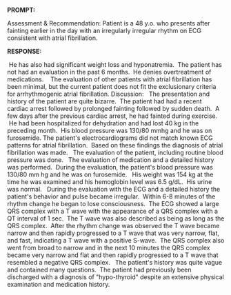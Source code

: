 **PROMPT:**

Assessment & Recommendation:  Patient is a 48 y.o. who presents after fainting earlier in the day with an irregularly irregular rhythm on ECG consistent with atrial fibrillation. 

**RESPONSE:**

  He has also had significant weight loss and hyponatremia.  The patient has not had an evaluation in the past 6 months.  He denies overtreatment of medications.    The evaluation of other patients with atrial fibrillation has been minimal, but the current patient does not fit the exclusionary criteria for arrhythmogenic atrial fibrillation. Discussion:   The presentation and history of the patient are quite bizarre.  The patient had had a recent cardiac arrest followed by prolonged fainting followed by sudden death.  A few days after the previous cardiac arrest, he had fainted during exercise.  He had been hospitalized for dehydration and had lost 40 kg in the preceding month.  His blood pressure was 130/80 mmhg and he was on furosemide. The patient's electrocardiograms did not match known ECG patterns for atrial fibrillation.  Based on these findings the diagnosis of atrial fibrillation was made.   The evaluation of the patient, including routine blood pressure was done.   The evaluation of medication and a detailed history was performed.  During the evaluation, the patient's blood pressure was 130/80 mm hg and he was on furosemide.   His weight was 154 kg at the time he was examined and his hemoglobin level was 6.5 g/dL.  His urine was normal.   During the evaluation with the ECG and a detailed history the patient's behavior and pulse became irregular.  Within 6-8 minutes of the rhythm change he began to lose consciousness.  The ECG showed a large QRS complex with a T wave with the appearance of a QRS complex with a QT interval of 1 sec.  The T wave was also described as being as long as the QRS complex.  After the rhythm change was observed the T wave became narrow and then rapidly progressed to a T wave that was very narrow, flat, and fast, indicating a T wave with a positive S-wave.  The QRS complex also went from broad to narrow and in the next 10 minutes the QRS complex became very narrow and flat and then rapidly progressed to a T wave that resembled a negative QRS complex.   The patient's history was quite vague and contained many questions.  The patient had previously been discharged with a diagnosis of "hypo-thyroid" despite an extensive physical examination and medication history. 